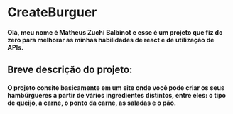 # CreateBurguer
#### Olá, meu nome é Matheus Zuchi Balbinot e esse é um projeto que fiz do zero para melhorar as minhas habilidades de react e de utilização de APIs. 
## Breve descrição do projeto:

#### O projeto consite basicamente em um site onde você pode criar os seus hambúrgueres a partir de vários ingredientes distintos, entre eles: o tipo de queijo, a carne, o ponto da carne, as saladas e o pão.